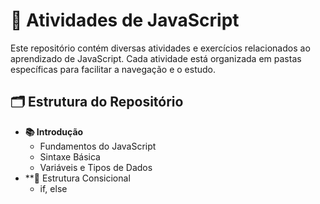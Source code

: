 # 📝 Atividades de JavaScript

Este repositório contém diversas atividades e exercícios relacionados ao aprendizado de JavaScript. Cada atividade está organizada em pastas específicas para facilitar a navegação e o estudo. 

## 🗂 Estrutura do Repositório

- **📚 Introdução**
  - Fundamentos do JavaScript
  - Sintaxe Básica
  - Variáveis e Tipos de Dados
- **🔀 Estrutura Consicional
  - if, else


